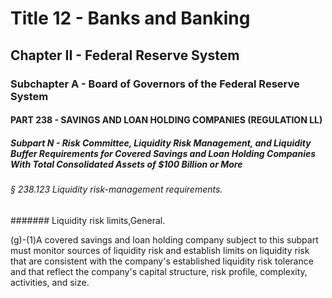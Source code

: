 
# Title 12 - Banks and Banking
## Chapter II - Federal Reserve System
### Subchapter A - Board of Governors of the Federal Reserve System
#### PART 238 - SAVINGS AND LOAN HOLDING COMPANIES (REGULATION LL)
##### Subpart N - Risk Committee, Liquidity Risk Management, and Liquidity Buffer Requirements for Covered Savings and Loan Holding Companies With Total Consolidated Assets of $100 Billion or More
###### § 238.123 Liquidity risk-management requirements.
####### Liquidity risk limits,General.

(g)-(1)A covered savings and loan holding company subject to this subpart must monitor sources of liquidity risk and establish limits on liquidity risk that are consistent with the company's established liquidity risk tolerance and that reflect the company's capital structure, risk profile, complexity, activities, and size.
